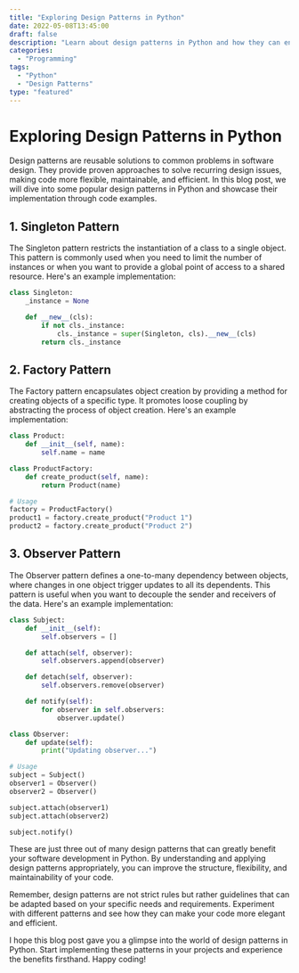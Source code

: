 ```yaml
--- 
title: "Exploring Design Patterns in Python"
date: 2022-05-08T13:45:00
draft: false 
description: "Learn about design patterns in Python and how they can enhance your software development skills."
categories: 
  - "Programming"
tags: 
  - "Python"
  - "Design Patterns"
type: "featured"
--- 
```


# Exploring Design Patterns in Python

Design patterns are reusable solutions to common problems in software design. They provide proven approaches to solve recurring design issues, making code more flexible, maintainable, and efficient. In this blog post, we will dive into some popular design patterns in Python and showcase their implementation through code examples.

## 1. Singleton Pattern

The Singleton pattern restricts the instantiation of a class to a single object. This pattern is commonly used when you need to limit the number of instances or when you want to provide a global point of access to a shared resource. Here's an example implementation:

```python
class Singleton:
    _instance = None

    def __new__(cls):
        if not cls._instance:
            cls._instance = super(Singleton, cls).__new__(cls)
        return cls._instance
```

## 2. Factory Pattern

The Factory pattern encapsulates object creation by providing a method for creating objects of a specific type. It promotes loose coupling by abstracting the process of object creation. Here's an example implementation:

```python
class Product:
    def __init__(self, name):
        self.name = name

class ProductFactory:
    def create_product(self, name):
        return Product(name)

# Usage
factory = ProductFactory()
product1 = factory.create_product("Product 1")
product2 = factory.create_product("Product 2")
```

## 3. Observer Pattern

The Observer pattern defines a one-to-many dependency between objects, where changes in one object trigger updates to all its dependents. This pattern is useful when you want to decouple the sender and receivers of the data. Here's an example implementation:

```python
class Subject:
    def __init__(self):
        self.observers = []

    def attach(self, observer):
        self.observers.append(observer)

    def detach(self, observer):
        self.observers.remove(observer)

    def notify(self):
        for observer in self.observers:
            observer.update()

class Observer:
    def update(self):
        print("Updating observer...")

# Usage
subject = Subject()
observer1 = Observer()
observer2 = Observer()

subject.attach(observer1)
subject.attach(observer2)

subject.notify()
```

These are just three out of many design patterns that can greatly benefit your software development in Python. By understanding and applying design patterns appropriately, you can improve the structure, flexibility, and maintainability of your code.

Remember, design patterns are not strict rules but rather guidelines that can be adapted based on your specific needs and requirements. Experiment with different patterns and see how they can make your code more elegant and efficient.

I hope this blog post gave you a glimpse into the world of design patterns in Python. Start implementing these patterns in your projects and experience the benefits firsthand. Happy coding!
